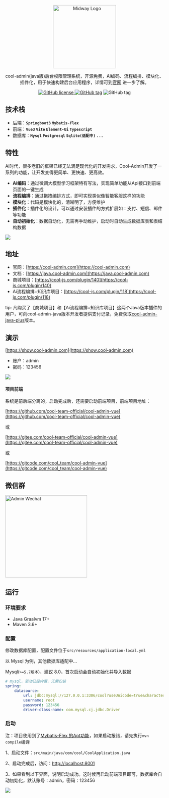 
<p align="center">
  <a href="https://midwayjs.org/" target="blank"><img src="https://cool-show.oss-cn-shanghai.aliyuncs.com/admin/logo.png" width="200" alt="Midway Logo" /></a>
</p>
<p align="center">cool-admin(java版)后台权限管理系统，开源免费，Ai编码、流程编排、模块化、插件化，用于快速构建后台应用程序，详情可到<a href="https://cool-admin.com" target="_blank">官网</a> 进一步了解。
<p align="center">
    <a href="https://github.com/cool-team-official/cool-admin-midway/blob/master/LICENSE" target="_blank"><img src="https://img.shields.io/badge/license-MIT-green?style=flat-square" alt="GitHub license" />
    <a href=""><img src="https://img.shields.io/github/package-json/v/cool-team-official/cool-admin-midway?style=flat-square" alt="GitHub tag"></a>
    <img src="https://img.shields.io/github/last-commit/cool-team-official/cool-admin-midway?style=flat-square" alt="GitHub tag"></a>
</p>

## 技术栈

- 后端：**`Springboot3` `Mybatis-Flex`**
- 前端：**`Vue3` `Vite` `Element-Ui` `Typescript`**
- 数据库：**`Mysql` `Postgresql` `Sqlite(适配中)` `...`**

## 特性

Ai时代，很多老旧的框架已经无法满足现代化的开发需求，Cool-Admin开发了一系列的功能，让开发变得更简单、更快速、更高效。

- **Ai编码**：通过微调大模型学习框架特有写法，实现简单功能从Api接口到前端页面的一键生成
- **流程编排**：通过拖拽编排方式，即可实现类似像智能客服这样的功能
- **模块化**：代码是模块化的，清晰明了，方便维护
- **插件化**：插件化的设计，可以通过安装插件的方式扩展如：支付、短信、邮件等功能
- **自动初始化**：数据自动化，无需再手动维护，启动时自动生成数据库表和表结构数据

![](https://cool-show.oss-cn-shanghai.aliyuncs.com/admin/flow.png)

## 地址

- 官网：[https://cool-admin.com](https://cool-admin.com)
- 文档：[https://java.cool-admin.com](https://java.cool-admin.com)
- 商城项目：[https://cool-js.com/plugin/140](https://cool-js.com/plugin/140)
- Ai流程编排+知识库项目：[https://cool-js.com/plugin/118](https://cool-js.com/plugin/118)

tip: 凡购买了【商城项目】和【Ai流程编排+知识库项目】这两个Java版本插件的用户，可向cool-admin-java版本开发者提供支付记录，免费获取[cool-admin-java-plus](https://gitee.com/hlc4417/cool-admin-java-plus)版本。
## 演示

[https://show.cool-admin.com](https://show.cool-admin.com)

- 账户：admin
- 密码：123456

![](https://cool-show.oss-cn-shanghai.aliyuncs.com/admin/home-mini.png)

#### 项目前端

系统是前后端分离的，启动完成后，还需要启动前端项目，前端项目地址：

[https://github.com/cool-team-official/cool-admin-vue](https://github.com/cool-team-official/cool-admin-vue)

或

[https://gitee.com/cool-team-official/cool-admin-vue](https://gitee.com/cool-team-official/cool-admin-vue)

或

[https://gitcode.com/cool_team/cool-admin-vue](https://gitcode.com/cool_team/cool-admin-vue)

## 微信群

<img width="260" src="https://cool-show.oss-cn-shanghai.aliyuncs.com/admin/wechat.jpeg?v=1" alt="Admin Wechat"></a>

## 运行

### 环境要求

- Java Graalvm 17+
- Maven 3.6+

### 配置

修改数据库配置，配置文件位于`src/resources/application-local.yml`

以 Mysql 为例，其他数据库适配中...

Mysql(`>=5.7版本`)，建议 8.0，首次启动会自动初始化并导入数据

```yaml
# mysql，驱动已经内置，无需安装
spring:
    datasource:
        url: jdbc:mysql://127.0.0.1:3306/cool?useUnicode=true&characterEncoding=UTF-8&serverTimezone=GMT%2b8
        username: root
        password: 123456
        driver-class-name: com.mysql.cj.jdbc.Driver
```

### 启动

注：项目使用到了[Mybatis-Flex 的Apt功能](https://mybatis-flex.com/zh/others/apt.html)，如果启动报错，请先执行`mvn compile`编译

1、启动文件：`src/main/java/com/cool/CoolApplication.java`

2、启动完成后，访问：[http://localhost:8001](http://localhost:8001)

3、如果看到以下界面，说明启动成功。这时候再启动前端项目即可，数据库会自动初始化，默认账号：admin，密码：123456

![](https://cool-show.oss-cn-shanghai.aliyuncs.com/admin/run.png)

